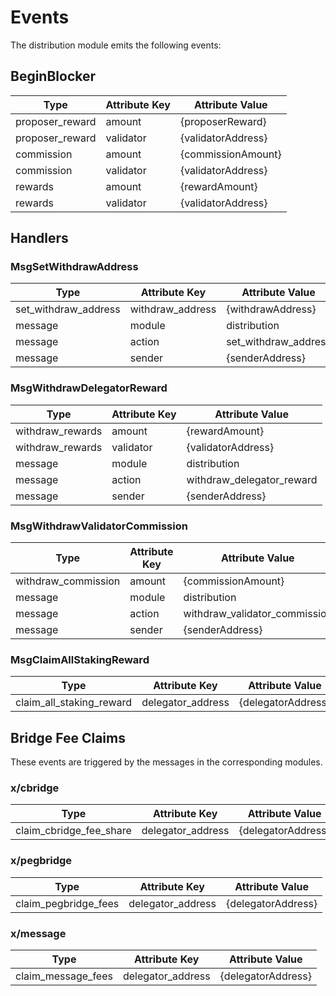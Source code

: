 <!--
order: 6
-->

# Events

The distribution module emits the following events:

## BeginBlocker

| Type            | Attribute Key | Attribute Value    |
|-----------------|---------------|--------------------|
| proposer_reward | amount        | {proposerReward}   |
| proposer_reward | validator     | {validatorAddress} |
| commission      | amount        | {commissionAmount} |
| commission      | validator     | {validatorAddress} |
| rewards         | amount        | {rewardAmount}     |
| rewards         | validator     | {validatorAddress} |

## Handlers

### MsgSetWithdrawAddress

| Type                 | Attribute Key    | Attribute Value      |
|----------------------|------------------|----------------------|
| set_withdraw_address | withdraw_address | {withdrawAddress}    |
| message              | module           | distribution         |
| message              | action           | set_withdraw_address |
| message              | sender           | {senderAddress}      |

### MsgWithdrawDelegatorReward

| Type    | Attribute Key | Attribute Value           |
|---------|---------------|---------------------------|
| withdraw_rewards | amount        | {rewardAmount}            |
| withdraw_rewards | validator     | {validatorAddress}        |
| message          | module        | distribution              |
| message          | action        | withdraw_delegator_reward |
| message          | sender        | {senderAddress}           |

### MsgWithdrawValidatorCommission

| Type       | Attribute Key | Attribute Value               |
|------------|---------------|-------------------------------|
| withdraw_commission | amount        | {commissionAmount}            |
| message    | module        | distribution                  |
| message    | action        | withdraw_validator_commission |
| message    | sender        | {senderAddress}               |

### MsgClaimAllStakingReward

| Type        | Attribute Key | Attribute Value           |
|-------------|---------------|---------------------------|
| claim_all_staking_reward   | delegator_address       | {delegatorAddress}             |

## Bridge Fee Claims

These events are triggered by the messages in the corresponding modules.

### x/cbridge

| Type        | Attribute Key | Attribute Value           |
|-------------|---------------|---------------------------|
| claim_cbridge_fee_share | delegator_address       | {delegatorAddress}             |

### x/pegbridge

| Type        | Attribute Key | Attribute Value           |
|-------------|---------------|---------------------------|
| claim_pegbridge_fees | delegator_address       | {delegatorAddress}             |

### x/message

| Type        | Attribute Key | Attribute Value           |
|-------------|---------------|---------------------------|
| claim_message_fees | delegator_address       | {delegatorAddress}             |
